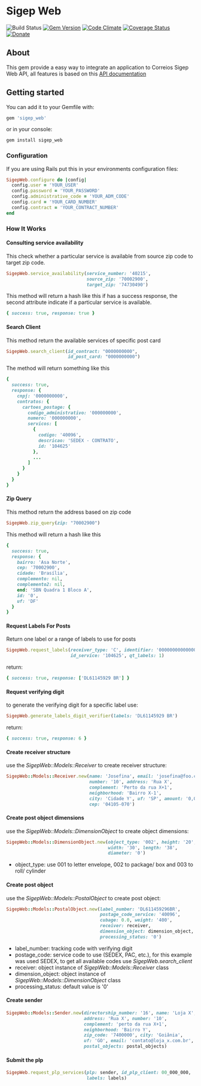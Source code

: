 # Sigep Web

![Build Status](https://github.com/marceloperini/sigep_web/workflows/Ruby/badge.svg)
[![Gem Version](https://badge.fury.io/rb/sigep_web.svg)](https://badge.fury.io/rb/sigep_web)
[![Code Climate](https://codeclimate.com/github/Sidoniuns/sigep_web/badges/gpa.svg)](https://codeclimate.com/github/Sidoniuns/sigep_web)
[![Coverage Status](https://coveralls.io/repos/github/marceloperini/sigep_web/badge.svg?branch=master)](https://coveralls.io/github/marceloperini/sigep_web?branch=master)
[![Donate](https://img.shields.io/badge/Donate-PayPal-green.svg)](https://www.paypal.com/cgi-bin/webscr?cmd=_s-xclick&hosted_button_id=DWFWT6N2YCZTG)

## About

This gem provide a easy way to integrate an application to Correios Sigep Web API, all features is based on this [API documentation](http://www.corporativo.correios.com.br/encomendas/sigepweb/doc/Manual_de_Implementacao_do_Web_Service_SIGEP_WEB.pdf)

## Getting started

You can add it to your Gemfile with:

``` ruby
gem 'sigep_web'
```

or in your console:

``` ruby
gem install sigep_web
```

### Configuration

If you are using Rails put this in your environments configuration files:

``` ruby
SigepWeb.configure do |config|
  config.user = 'YOUR_USER'
  config.password = 'YOUR_PASSWORD'
  config.administrative_code = 'YOUR_ADM_CODE'
  config.card = 'YOUR_CARD_NUMBER'
  config.contract = 'YOUR_CONTRACT_NUMBER'
end
```
### How It Works

#### Consulting service availability

This check whether a particular service is available from source zip code to target zip code.

``` ruby
SigepWeb.service_availability(service_number: '40215',
                              source_zip: '70002900',
                              target_zip: '74730490')
```

This method will return a hash like this if has a success response, the second attribute indicate if a particular service is available.

``` ruby
{ success: true, response: true }
```

#### Search Client

This method return the available services of specific post card

``` ruby
SigepWeb.search_client(id_contract: "0000000000",
                       id_post_card: "0000000000")
```

The method will return something like this

``` ruby
{
  success: true,
  response: {
    cnpj: '0000000000',
    contratos: {
      cartoes_postage: {
        codigo_administrativo: '000000000',
        numero: '000000000',
        servicos: [
          {
            codigo: '40096',
            descricao: 'SEDEX - CONTRATO',
            id: '104625'
          },
          ...
        ]
      }
    }
  }
}
```

#### Zip Query

This method return the address based on zip code

``` ruby
SigepWeb.zip_query(zip: "70002900")
```

This method will return a hash like this

``` ruby
{
  success: true,
  response: {
    bairro: 'Asa Norte',
    cep: '70002900',
    cidade: 'Brasília',
    complemento: nil,
    complemento2: nil,
    end: 'SBN Quadra 1 Bloco A',
    id: '0',
    uf: 'DF'
  }
}
```

#### Request Labels For Posts

Return one label or a range of labels to use for posts

``` ruby
SigepWeb.request_labels(receiver_type: 'C', identifier: '00000000000000',
                        id_service: '104625', qt_labels: 1)
```

return:

```ruby
{ success: true, response: ['DL61145929 BR'] }
```

#### Request verifying digit

to generate the verifying digit for a specific label use:

```ruby
SigepWeb.generate_labels_digit_verifier(labels: 'DL61145929 BR')
```

return:

```ruby
{ success: true, response: 6 }
```

#### Create receiver structure

use the _SigepWeb::Models::Receiver_ to create receiver structure:

```ruby
SigepWeb::Models::Receiver.new(name: 'Josefina', email: 'josefina@foo.com',
                               number: '10', address: 'Rua X',
                               complement: 'Perto da rua X+1',
                               neighborhood: 'Bairro X-1',
                               city: 'Cidade Y', uf: 'SP', amount: '0,0',
                               cep: '04105-070')
```
#### Create post object dimensions

use the _SigepWeb::Models::DimensionObject_ to create object dimensions:

```ruby
SigepWeb::Models::DimensionObject.new(object_type: '002', height: '20',
                                      width: '30', length: '38',
                                      diameter: '0')
```

*   object_type: use 001 to letter envelope, 002 to package/ box and 003 to roll/ cylinder

#### Create post object

use the _SigepWeb::Models::PostalObject_ to create post object:

```ruby
SigepWeb::Models::PostalObject.new(label_number: 'DL611459296BR',
                                   postage_code_service: '40096',
                                   cubage: 0.0, weight: '400',
                                   receiver: receiver,
                                   dimension_object: dimension_object,
                                   processing_status: '0')
```

*   label_number: tracking code with verifying digit
*   postage_code: service code to use (SEDEX, PAC, etc.), for this example was used SEDEX, to get all available codes use _SigepWeb.search_client_
*   receiver: object instance of _SigepWeb::Models::Receiver_ class
*   dimension_object: object instance of _SigepWeb::Models::DimensionObject_ class
*   processing_status: default value is '0'

#### Create sender

```ruby
SigepWeb::Models::Sender.new(directorship_number: '16', name: 'Loja X',
                             address: 'Rua X', number: '10',
                             complement: 'perto da rua X+1',
                             neighborhood: 'Bairro Y',
                             zip_code: '7400000', city: 'Goiânia',
                             uf: 'GO', email: 'contato@loja_x.com.br',
                             postal_objects: postal_objects)
```

#### Submit the plp

```ruby
SigepWeb.request_plp_services(plp: sender, id_plp_client: 00_000_000,
                              labels: labels)
```

